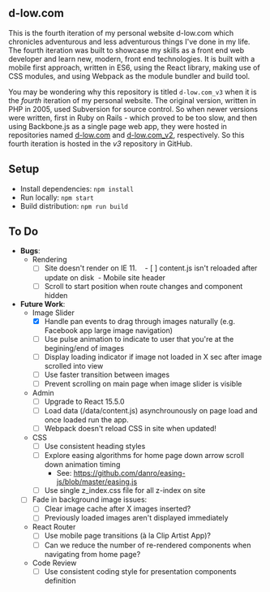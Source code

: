 d-low.com 
---
 
This is the fourth iteration of my personal website d-low.com which chronicles
adventurous and less adventurous things I've done in my life. The fourth 
iteration was built to showcase my skills as a front end web developer and learn
new, modern, front end technologies. It is built with a mobile first approach, 
written in ES6, using the React library, making use of CSS modules, and using 
Webpack as the module bundler and build tool.

You may be wondering why this repository is titled `d-low.com_v3` when it is
the _fourth_ iteration of my personal website. The original version, written in
PHP in 2005, used Subversion for source control. So when newer versions were 
written, first in Ruby on Rails - which proved to be too slow, and then using
Backbone.js as a single page web app, they were hosted in repositories named
[d-low.com](https://github.com/d-low/d-low.com) and 
[d-low.com_v2](https://github.com/d-low/d-low.com_v2), respectively. So this
fourth iteration is hosted in the _v3_ repository in GitHub.
 
 
Setup
---

- Install dependencies: `npm install`
- Run locally: `npm start`
- Build distribution: `npm run build`

To Do
---

- **Bugs**:
  - Rendering
    - [ ] Site doesn't render on IE 11.
    - [ ] content.js isn't reloaded after update on disk
  - Mobile site header 
    - [ ] Scroll to start position when route changes and component hidden
  
- **Future Work**:  
  - Image Slider
    - [x] Handle pan events to drag through images naturally (e.g. Facebook app large image navigation)
    - [ ] Use pulse animation to indicate to user that you're at the begining/end of images 
    - [ ] Display loading indicator if image not loaded in X sec after image scrolled into view
    - [ ] Use faster transition between images
    - [ ] Prevent scrolling on main page when image slider is visible
  - Admin
    - [ ] Upgrade to React 15.5.0
    - [ ] Load data (/data/content.js) asynchrounously on page load and once loaded run the app.
    - [ ] Webpack doesn't reload CSS in site when updated!
  - CSS
    - [ ] Use consistent heading styles 
    - [ ] Explore easing algorithms for home page down arrow scroll down animation timing
      - See: https://github.com/danro/easing-js/blob/master/easing.js
    - [ ] Use single z_index.css file for all z-index on site
  - [ ] Fade in background image issues:
    - [ ] Clear image cache after X images inserted?
    - [ ] Previously loaded images aren't displayed immediately
  - React Router
    - [ ] Use mobile page transitions (à la Clip Artist App)?
    - [ ] Can we reduce the number of re-rendered components when navigating from home page?
  - Code Review
    - [ ] Use consistent coding style for presentation components definition 
